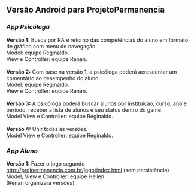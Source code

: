 <h2>Versão Android para ProjetoPermanencia</h2>

<i><h3>App Psicóloga</h3></i>
<b>Versão 1:</b> Busca por RA e retorno das competências do aluno em formato de gráfico com menu de navegação.<br>
Model: equipe Reginaldo.<br>
View e Controller: equipe Renan.<br><br>
<b>Versão 2:</b> Com base na versão 1, a psicóloga poderá acrescentar um comentário ao desempenho do aluno.<br>
Model: equipe Reginaldo.<br>
View e Controller: equipe Renan.<br><br>
<b>Versão 3:</b> A psicóloga poderá buscar alunos por instituição, curso, ano e período, receber a lista de alunos e seu status dentro do game.<br>
Model View e Controller: equipe Reginaldo.<br><br>
<b>Versão 4:</b> Unir todas as versões.<br>
Model View e Controller: equipe Reginaldo.

<i><h3>App Aluno</h3></i>
<b>Versão 1:</b> Fazer o jogo segundo http://projpermanencia.com.br/jogo/index.html
(sem persistência)<br>
Model, View e Controller: equipe Hellen<br>
(Renan organizará versões)
